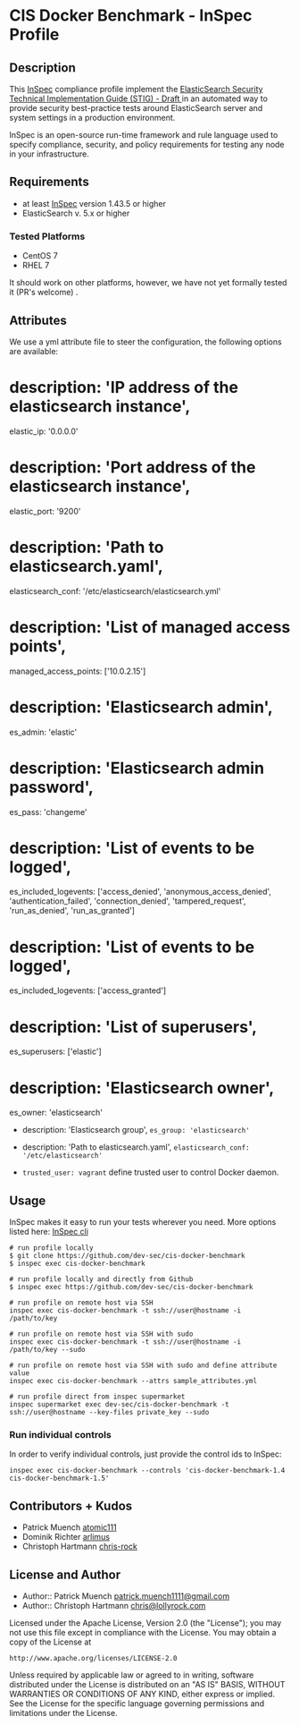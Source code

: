 # CIS Docker Benchmark - InSpec Profile

## Description

This [InSpec](https://github.com/chef/inspec) compliance profile implement the [ElasticSearch Security Technical Implementation Guide (STIG) - Draft ](https://github.com/elastic/elasticsearch-inspec) in an automated way to provide security best-practice tests around ElasticSearch server and system settings in a production environment.

InSpec is an open-source run-time framework and rule language used to specify compliance, security, and policy requirements for testing any node in your infrastructure.

## Requirements

* at least [InSpec](http://inspec.io/) version 1.43.5 or higher
* ElasticSearch v. 5.x or higher

### Tested Platforms

- CentOS 7
- RHEL 7

It should work on other platforms, however, we have not yet formally tested it
(PR's welcome) .

## Attributes

We use a yml attribute file to steer the configuration, the following options are available:

# description: 'IP address of the elasticsearch instance',
elastic_ip: '0.0.0.0'

# description: 'Port address of the elasticsearch instance',
elastic_port: '9200'

# description: 'Path to elasticsearch.yaml',
elasticsearch_conf: '/etc/elasticsearch/elasticsearch.yml'

# description: 'List of managed access points',
managed_access_points: ['10.0.2.15']

# description: 'Elasticsearch admin',
es_admin: 'elastic'

# description: 'Elasticsearch admin password',
es_pass: 'changeme'

# description: 'List of events to be logged',
es_included_logevents: ['access_denied', 'anonymous_access_denied', 'authentication_failed',
   'connection_denied', 'tampered_request', 'run_as_denied', 'run_as_granted']

# description: 'List of events to be logged',
es_included_logevents: ['access_granted']

# description: 'List of superusers',
es_superusers: ['elastic']

# description: 'Elasticsearch owner',
es_owner: 'elasticsearch'

  * description: 'Elasticsearch group',
   `es_group: 'elasticsearch'`

  * description: 'Path to elasticsearch.yaml',
    `elasticsearch_conf: '/etc/elasticsearch'`

  * `trusted_user: vagrant`
    define trusted user to control Docker daemon.



## Usage

InSpec makes it easy to run your tests wherever you need. More options listed here: [InSpec cli](http://inspec.io/docs/reference/cli/)

```
# run profile locally
$ git clone https://github.com/dev-sec/cis-docker-benchmark
$ inspec exec cis-docker-benchmark

# run profile locally and directly from Github
$ inspec exec https://github.com/dev-sec/cis-docker-benchmark

# run profile on remote host via SSH
inspec exec cis-docker-benchmark -t ssh://user@hostname -i /path/to/key

# run profile on remote host via SSH with sudo
inspec exec cis-docker-benchmark -t ssh://user@hostname -i /path/to/key --sudo

# run profile on remote host via SSH with sudo and define attribute value
inspec exec cis-docker-benchmark --attrs sample_attributes.yml

# run profile direct from inspec supermarket
inspec supermarket exec dev-sec/cis-docker-benchmark -t ssh://user@hostname --key-files private_key --sudo
```

### Run individual controls

In order to verify individual controls, just provide the control ids to InSpec:

```
inspec exec cis-docker-benchmark --controls 'cis-docker-benchmark-1.4 cis-docker-benchmark-1.5'
```

## Contributors + Kudos

* Patrick Muench [atomic111](https://github.com/atomic111)
* Dominik Richter [arlimus](https://github.com/arlimus)
* Christoph Hartmann [chris-rock](https://github.com/chris-rock)


## License and Author

* Author:: Patrick Muench <patrick.muench1111@gmail.com>
* Author:: Christoph Hartmann <chris@lollyrock.com>

Licensed under the Apache License, Version 2.0 (the "License");
you may not use this file except in compliance with the License.
You may obtain a copy of the License at

    http://www.apache.org/licenses/LICENSE-2.0

Unless required by applicable law or agreed to in writing, software
distributed under the License is distributed on an "AS IS" BASIS,
WITHOUT WARRANTIES OR CONDITIONS OF ANY KIND, either express or implied.
See the License for the specific language governing permissions and
limitations under the License.

[1]: http://travis-ci.org/dev-sec/cis-docker-benchmark
[2]: https://gitter.im/dev-sec/general
[3]: https://downloads.cisecurity.org/
